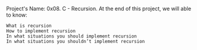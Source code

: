 Project's Name: 0x08. C - Recursion.
At the end of this project, we will able to know:

    What is recursion
    How to implement recursion
    In what situations you should implement recursion
    In what situations you shouldn’t implement recursion

